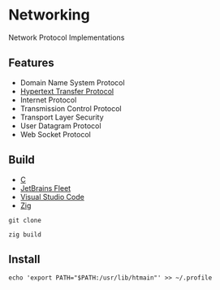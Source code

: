 [C Language]: https://learn.microsoft.com/en-us/cpp/c-language
[Fleet]: https://jetbrains.com/fleet/
[Hypertext Transfer Protocol]: https://developer.mozilla.org/en-US/docs/Web/HTTP
[VSCode]: https://code.visualstudio.com/docs
[Zig Language]: https://ziglang.org/

# Networking

Network Protocol Implementations

## Features

- Domain Name System Protocol
- [Hypertext Transfer Protocol][Hypertext Transfer Protocol]
- Internet Protocol
- Transmission Control Protocol
- Transport Layer Security
- User Datagram Protocol
- Web Socket Protocol

## Build

- [C][C Language]
- [JetBrains Fleet][Fleet]
- [Visual Studio Code][VSCode]
- [Zig][Zig Language]

```shell
git clone

zig build
```

## Install

```shell
echo 'export PATH="$PATH:/usr/lib/htmain"' >> ~/.profile
```